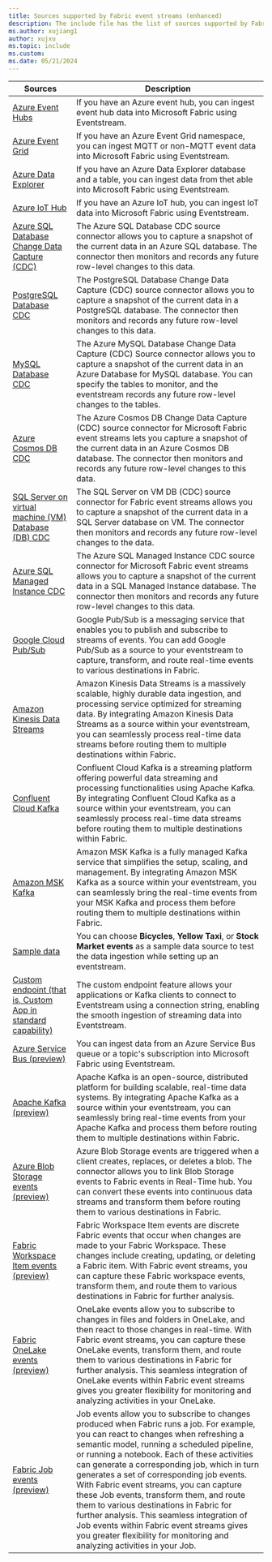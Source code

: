 ```yaml
---
title: Sources supported by Fabric event streams (enhanced)
description: The include file has the list of sources supported by Fabric event streams with enhanced capabilities.
ms.author: xujiang1
author: xujxu
ms.topic: include
ms.custom:
ms.date: 05/21/2024
---
```


| Sources          | Description |
| --------------- | ---------- |
| [Azure Event Hubs](../add-source-azure-event-hubs.md) | If you have an Azure event hub, you can ingest event hub data into Microsoft Fabric using Eventstream.  |
| [Azure Event Grid](../add-source-azure-event-grid.md) | If you have an Azure Event Grid namespace, you can ingest MQTT or non-MQTT event data into Microsoft Fabric using Eventstream.  |
| [Azure Data Explorer](../add-source-azure-data-explorer.md) | If you have an Azure Data Explorer database and a table, you can ingest data from thet able into Microsoft Fabric using Eventstream.  |
| [Azure IoT Hub](../add-source-azure-iot-hub.md) | If you have an Azure IoT hub, you can ingest IoT data into Microsoft Fabric using Eventstream.  |
| [Azure SQL Database Change Data Capture (CDC)](../add-source-azure-sql-database-change-data-capture.md) | The Azure SQL Database CDC source connector allows you to capture a snapshot of the current data in an Azure SQL database. The connector then monitors and records any future row-level changes to this data. |
| [PostgreSQL Database CDC](../add-source-postgresql-database-change-data-capture.md) | The PostgreSQL Database Change Data Capture (CDC) source connector allows you to capture a snapshot of the current data in a PostgreSQL database. The connector then monitors and records any future row-level changes to this data. |
| [MySQL Database CDC](../add-source-mysql-database-change-data-capture.md) | The Azure MySQL Database Change Data Capture (CDC) Source connector allows you to capture a snapshot of the current data in an Azure Database for MySQL database. You can specify the tables to monitor, and the eventstream records any future row-level changes to the tables. |
| [Azure Cosmos DB CDC](../add-source-azure-cosmos-db-change-data-capture.md) | The Azure Cosmos DB Change Data Capture (CDC) source connector for Microsoft Fabric event streams lets you capture a snapshot of the current data in an Azure Cosmos DB database. The connector then monitors and records any future row-level changes to this data. |
| [SQL Server on virtual machine (VM) Database (DB) CDC](../add-source-sql-server-change-data-capture.md) | The SQL Server on VM DB (CDC) source connector for Fabric event streams allows you to capture a snapshot of the current data in a SQL Server database on VM. The connector then monitors and records any future row-level changes to the data. |
| [Azure SQL Managed Instance CDC](../add-source-azure-sql-managed-instance-change-data-capture.md) | The Azure SQL Managed Instance CDC source connector for Microsoft Fabric event streams allows you to capture a snapshot of the current data in a SQL Managed Instance database. The connector then monitors and records any future row-level changes to this data.  |
| [Google Cloud Pub/Sub](../add-source-google-cloud-pub-sub.md) | Google Pub/Sub is a messaging service that enables you to publish and subscribe to streams of events. You can add Google Pub/Sub as a source to your eventstream to capture, transform, and route real-time events to various destinations in Fabric. | 
| [Amazon Kinesis Data Streams](../add-source-amazon-kinesis-data-streams.md) | Amazon Kinesis Data Streams is a massively scalable, highly durable data ingestion, and processing service optimized for streaming data. By integrating Amazon Kinesis Data Streams as a source within your eventstream, you can seamlessly process real-time data streams before routing them to multiple destinations within Fabric. |
| [Confluent Cloud Kafka](../add-source-confluent-kafka.md) | Confluent Cloud Kafka is a streaming platform offering powerful data streaming and processing functionalities using Apache Kafka. By integrating Confluent Cloud Kafka as a source within your eventstream, you can seamlessly process real-time data streams before routing them to multiple destinations within Fabric. |
| [Amazon MSK Kafka](../add-source-amazon-managed-streaming-for-apache-kafka.md) | Amazon MSK Kafka is a fully managed Kafka service that simplifies the setup, scaling, and management. By integrating Amazon MSK Kafka as a source within your eventstream, you can seamlessly bring the real-time events from your MSK Kafka and process them before routing them to multiple destinations within Fabric. |
| [Sample data](../add-source-sample-data.md) | You can choose **Bicycles**, **Yellow Taxi**, or **Stock Market events** as a sample data source to test the data ingestion while setting up an eventstream. |
| [Custom endpoint (that is, Custom App in standard capability)](../add-source-custom-app.md) | The custom endpoint feature allows your applications or Kafka clients to connect to Eventstream using a connection string, enabling the smooth ingestion of streaming data into Eventstream. |
| [Azure Service Bus (preview)](../add-source-azure-service-bus.md) | You can ingest data from an Azure Service Bus queue or a topic's subscription into Microsoft Fabric using Eventstream.  |
| [Apache Kafka (preview)](../add-source-apache-kafka.md) | Apache Kafka is an open-source, distributed platform for building scalable, real-time data systems. By integrating Apache Kafka as a source within your eventstream, you can seamlessly bring real-time events from your Apache Kafka and process them before routing them to multiple destinations within Fabric. |
| [Azure Blob Storage events (preview)](../add-source-azure-blob-storage.md) | Azure Blob Storage events are triggered when a client creates, replaces, or deletes a blob. The connector allows you to link Blob Storage events to Fabric events in Real-Time hub. You can convert these events into continuous data streams and transform them before routing them to various destinations in Fabric.|
| [Fabric Workspace Item events (preview)](../add-source-fabric-workspace.md) | Fabric Workspace Item events are discrete Fabric events that occur when changes are made to your Fabric Workspace. These changes include creating, updating, or deleting a Fabric item. With Fabric event streams, you can capture these Fabric workspace events, transform them, and route them to various destinations in Fabric for further analysis. |
| [Fabric OneLake events (preview)](../add-source-fabric-onelake.md) | OneLake events allow you to subscribe to changes in files and folders in OneLake, and then react to those changes in real-time. With Fabric event streams, you can capture these OneLake events, transform them, and route them to various destinations in Fabric for further analysis. This seamless integration of OneLake events within Fabric event streams gives you greater flexibility for monitoring and analyzing activities in your OneLake. |
| [Fabric Job events (preview)](../add-source-fabric-job.md) | Job events allow you to subscribe to changes produced when Fabric runs a job. For example, you can react to changes when refreshing a semantic model, running a scheduled pipeline, or running a notebook. Each of these activities can generate a corresponding job, which in turn generates a set of corresponding job events. With Fabric event streams, you can capture these Job events, transform them, and route them to various destinations in Fabric for further analysis. This seamless integration of Job events within Fabric event streams gives you greater flexibility for monitoring and analyzing activities in your Job. |


